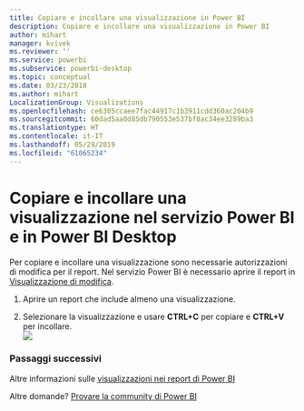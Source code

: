 ```yaml
---
title: Copiare e incollare una visualizzazione in Power BI
description: Copiare e incollare una visualizzazione in Power BI
author: mihart
manager: kvivek
ms.reviewer: ''
ms.service: powerbi
ms.subservice: powerbi-desktop
ms.topic: conceptual
ms.date: 03/23/2018
ms.author: mihart
LocalizationGroup: Visualizations
ms.openlocfilehash: ce6305ccaee7fac44917c1b3911cdd360ac204b9
ms.sourcegitcommit: 60dad5aa0d85db790553e537bf8ac34ee3289ba3
ms.translationtype: HT
ms.contentlocale: it-IT
ms.lasthandoff: 05/29/2019
ms.locfileid: "61065234"
---
```

# <a name="copy-and-paste-a-visualization-in-power-bi-service-and-power-bi-desktop"></a>Copiare e incollare una visualizzazione nel servizio Power BI e in Power BI Desktop
Per copiare e incollare una visualizzazione sono necessarie autorizzazioni di modifica per il report. Nel servizio Power BI è necessario aprire il report in [Visualizzazione di modifica](../consumer/end-user-reading-view.md).

1. Aprire un report che include almeno una visualizzazione.  

2. Selezionare la visualizzazione e usare **CTRL+C** per copiare e **CTRL+V** per incollare.  
   ![](media/power-bi-visualization-copy-paste/copypasteviznew.gif)

### <a name="next-steps"></a>Passaggi successivi
Altre informazioni sulle [visualizzazioni nei report di Power BI](power-bi-report-visualizations.md)

Altre domande? [Provare la community di Power BI](http://community.powerbi.com/)

